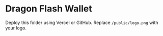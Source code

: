 # Dragon Flash Wallet

Deploy this folder using Vercel or GitHub.
Replace `/public/logo.png` with your logo.
